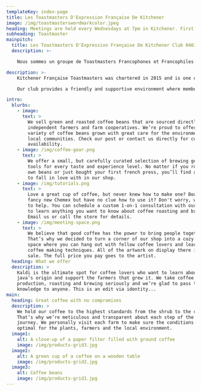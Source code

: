```yaml
---
templateKey: index-page
title: Les Toastmasters D'Expression Française De Kitchener
image: /img/toastmasterswordmarkcolor.jpeg
heading: Meetings are held every Wednesdays at 7pm in Kitchener. First of the month in person at Rockway Centre
subheading: Toastmaster
mainpitch:
  title: Les Toastmasters D'Expression Française De Kitchener Club 04638847 Area 61 Division W District 86
  description: >-

    Nous sommes un groupe de Toastmasters Francophones et Francophiles qui se rencontre pour développer

description: >-
    Kitchener Française Toastmasters was chartered in 2015 and is one of the more than 12,000 Toastmasters International clubs worldwide which provide speaking and leadership french skills to members.

    Our club provides a friendly and supportive environment where members develop their Communication and Leadership skills in French each week in an energized meeting.

intro:
  blurbs:
    - image:
      text: >
        We sell green and roasted coffee beans that are sourced directly from
        independent farmers and farm cooperatives. We’re proud to offer a
        variety of coffee beans grown with great care for the environment and
        local communities. Check our post or contact us directly for current
        availability.
    - image: /img/coffee-gear.png
      text: >
        We offer a small, but carefully curated selection of brewing gear and
        tools for every taste and experience level. No matter if you roast your
        own beans or just bought your first french press, you’ll find a gadget
        to fall in love with in our shop.
    - image: /img/tutorials.png
      text: >
        Love a great cup of coffee, but never knew how to make one? Bought a
        fancy new Chemex but have no clue how to use it? Don't worry, we’re here
        to help. You can schedule a custom 1-on-1 consultation with our baristas
        to learn anything you want to know about coffee roasting and brewing.
        Email us or call the store for details.
    - image: /img/meeting-space.png
      text: >
        We believe that good coffee has the power to bring people together.
        That’s why we decided to turn a corner of our shop into a cozy meeting
        space where you can hang out with fellow coffee lovers and learn about
        coffee making techniques. All of the artwork on display there is for
        sale. The full price you pay goes to the artist.
  heading: What we offer
  description: >
    Kaldi is the ultimate spot for coffee lovers who want to learn about their
    java’s origin and support the farmers that grew it. We take coffee
    production, roasting and brewing seriously and we’re glad to pass that
    knowledge to anyone. This is an edit via identity...
main:
  heading: Great coffee with no compromises
  description: >
    We hold our coffee to the highest standards from the shrub to the cup.
    That’s why we’re meticulous and transparent about each step of the coffee’s
    journey. We personally visit each farm to make sure the conditions are
    optimal for the plants, farmers and the local environment.
  image1:
    alt: A close-up of a paper filter filled with ground coffee
    image: /img/products-grid3.jpg
  image2:
    alt: A green cup of a coffee on a wooden table
    image: /img/products-grid2.jpg
  image3:
    alt: Coffee beans
    image: /img/products-grid1.jpg
---
```

